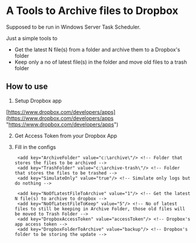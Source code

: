 # A Tools to Archive files to Dropbox

Supposed to be run in Windows Server Task Scheduler.

Just a simple tools to 

 - Get the latest N file(s) from a folder and archive them to a Dropbox's folder
 - Keep only a no of latest file(s) in the folder and move old files to a trash folder


## How to use

1. Setup Dropbox app

[https://www.dropbox.com/developers/apps](https://www.dropbox.com/developers/apps "https://www.dropbox.com/developers/apps")

2. Get Access Token from your Dropbox App

3. Fill in the configs

	    <add key="ArchiveFolder" value="c:\archive\"/> <!-- Folder that stores the files to be archived -->
	    <add key="TrashFolder" value="c:\archive-trash\"/> <!-- Folder that stores the files to be trashed -->
	    <add key="SimulateOnly" value="true"/> <!-- Simulate only logs but do nothing -->
	
	    <add key="NoOfLatestFileToArchive" value="1"/> <!-- Get the latest N file(s) to archive to dropbox -->
	    <add key="NoOfLatestFileToKeep" value="5"/> <!-- No of latest files to still be keeping in Archive Folder, those old files will be moved to Trash Folder -->
	    <add key="DropboxAccessToken" value="accessToken"/> <!-- Dropbox's app access token -->
	    <add key="DropboxFolderToArchive" value="backup"/> <!-- Dropbox's folder to be storing the update -->
	
	    
	
